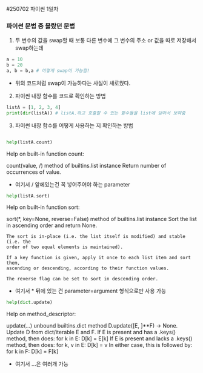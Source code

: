 #250702 파이썬 1일차


### 파이썬 문법 중 몰랐던 문법
1. 두 변수의 값을 swap할 때 보통 다른 변수에 그 변수의 주소 or 값을 따로 저장해서 swap하는데
```python
a = 10
b = 20
a, b = b,a # 이렇게 swap이 가능함!
```
* 위의 코드처럼 swap이 가능하다는 사실이 새로웠다.

2. 파이썬 내장 함수를 코드로 확인하는 방법
```python
listA = [1, 2, 3, 4]
print(dir(listA)) # listA.하고 호출할 수 있는 함수들을 list에 담아서 보여줌
```

3. 파이썬 내장 함수를 어떻게 사용하는 지 확인하는 방법
```python

help(listA.count)
```
Help on built-in function count:

count(value, /) method of builtins.list instance
    Return number of occurrences of value.
* 여기서 / 앞에있는건 꼭 넣어주어야 하는 parameter

```python
help(listA.sort) 
``` 
Help on built-in function sort:

sort(*, key=None, reverse=False) method of builtins.list instance
    Sort the list in ascending order and return None.
    
    The sort is in-place (i.e. the list itself is modified) and stable (i.e. the
    order of two equal elements is maintained).
    
    If a key function is given, apply it once to each list item and sort them,
    ascending or descending, according to their function values.
    
    The reverse flag can be set to sort in descending order.
* 여기서 * 뒤에 있는 건 parameter=argument 형식으로만 사용 가능

```python
help(dict.update)
```
Help on method_descriptor:

update(...) unbound builtins.dict method
    D.update([E, ]**F) -> None.  Update D from dict/iterable E and F.
    If E is present and has a .keys() method, then does:  for k in E: D[k] = E[k]
    If E is present and lacks a .keys() method, then does:  for k, v in E: D[k] = v
    In either case, this is followed by: for k in F:  D[k] = F[k]
* 여기서 ...은 여러개 가능

